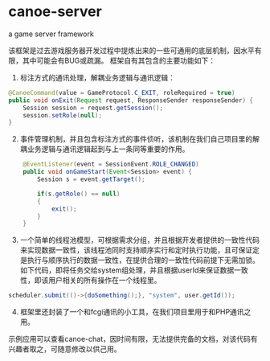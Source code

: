 canoe-server
============

a game server framework

该框架是过去游戏服务器开发过程中提炼出来的一些可通用的底层机制，因水平有限，其中可能会有BUG或疏漏。
框架自有其包含的主要功能如下：

1. 标注方式的通讯处理，解耦业务逻辑与通讯逻辑：

```Java
@CanoeCommand(value = GameProtocol.C_EXIT, roleRequired = true)
public void onExit(Request request, ResponseSender responseSender) {
    Session session = request.getSession();
    session.setRole(null);
}
```

2. 事件管理机制，并且包含标注方式的事件侦听，该机制在我们自己项目里的解耦业务逻辑与通讯逻辑起到与上一条同等重要的作用。

```Java
    @EventListener(event = SessionEvent.ROLE_CHANGED)
    public void onGameStart(Event<Session> event) {
        Session s = event.getTarget();

        if(s.getRole() == null)
        {
            exit();
  	    }
    }
```
3. 一个简单的线程池模型，可根据需求分组，并且根据开发者提供的一致性代码来实现数据一致性，该线程池同时支持顺序实行和定时执行功能，且可保证定是执行与顺序执行的数据一致性，在提供合理的一致性代码前提下无需加锁。如下代码，即将任务交给system组处理，并且根据userId来保证数据一致性，即该用户相关的所有操作在一个线程里。

```Java
scheduler.submit(()->{doSomething();}, "system", user.getId());
```
4. 框架里还封装了一个和fcgi通讯的小工具，在我们项目里用于和PHP通讯之用。

示例应用可以查看canoe-chat，因时间有限，无法提供完备的文档，对该代码有兴趣者取之，可随意修改以供己用。
